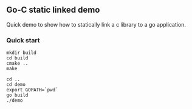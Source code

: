 ## Go-C static linked demo

Quick demo to show how to statically link a c library to a go application.

### Quick start

    mkdir build
    cd build
    cmake ..
    make

    cd ..
    cd demo
    export GOPATH=`pwd`
    go build
    ./demo
